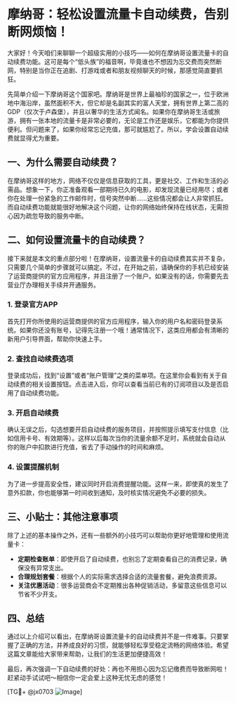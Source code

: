 # 摩纳哥：轻松设置流量卡自动续费，告别断网烦恼！

大家好！今天咱们来聊聊一个超级实用的小技巧——如何在摩纳哥设置流量卡的自动续费功能。这可是每个“低头族”的福音啊，毕竟谁也不想因为忘交费而突然断网，特别是当你正在追剧、打游戏或者和朋友视频聊天的时候，那感觉简直要抓狂。

先简单介绍一下摩纳哥这个国家吧。摩纳哥是世界上最袖珍的国家之一，位于欧洲地中海沿岸，虽然面积不大，但它却是名副其实的富人天堂，拥有世界上第二高的GDP（仅次于卢森堡），并且以奢华的生活方式闻名。如果你在摩纳哥生活或旅游，拥有一张本地的流量卡是非常必要的，无论是工作还是娱乐，它都能为你提供便利。但问题来了，如果你经常忘记充值，那可就尴尬了。所以，学会设置自动续费就显得尤为重要。

## 一、为什么需要自动续费？

在摩纳哥这样的地方，网络不仅仅是信息获取的工具，更是社交、工作和生活的必需品。想象一下，你正准备观看一部期待已久的电影，却发现流量已经用尽；或者你在处理一份紧急的工作邮件时，信号突然中断……这些情况都会让人非常抓狂。而自动续费功能就能很好地解决这个问题，让你的网络始终保持在线状态，无需担心因为疏忽导致的服务中断。

## 二、如何设置流量卡的自动续费？

接下来就是本文的重点部分啦！在摩纳哥，设置流量卡的自动续费其实并不复杂，只需要几个简单的步骤就可以搞定。不过，在开始之前，请确保你的手机已经安装了运营商提供的官方应用程序，并且注册了一个账户。如果没有的话，你需要先去营业厅办理相关手续并开通服务。

### 1. 登录官方APP

首先打开你所使用的运营商提供的官方应用程序，输入你的用户名和密码登录系统。如果你还没有账号，记得先注册一个哦！通常情况下，这类应用都会有清晰的新用户引导界面，帮助你快速上手。

### 2. 查找自动续费选项

登录成功后，找到“设置”或者“账户管理”之类的菜单项。在这里你会看到有关于自动续费的相关设置按钮。点击进入后，你可以查看当前已有的订阅项目以及是否启用了自动续费功能。

### 3. 开启自动续费

确认无误之后，勾选想要开启自动续费的服务项目，并按照提示填写支付信息（比如信用卡号、有效期等）。这样以后每次当你的流量余额不足时，系统就会自动从你的账户中扣款进行充值，省去了手动操作的时间和麻烦。

### 4. 设置提醒机制

为了进一步提高安全性，建议同时开启消费提醒功能。这样一来，即使真的发生了意外扣款，你也能够第一时间收到通知，及时核实情况避免不必要的损失。

## 三、小贴士：其他注意事项

除了上述的基本操作之外，还有一些额外的小技巧可以帮助你更好地管理和使用流量卡：

- **定期检查账单**：即使开启了自动续费，也别忘了定期查看自己的消费记录，确保没有异常支出。
- **合理规划套餐**：根据个人的实际需求选择合适的流量套餐，避免浪费资源。
- **关注优惠活动**：很多运营商会不定期推出各种促销活动，多留意这些信息可以节省不少开支。

## 四、总结

通过以上介绍可以看出，在摩纳哥设置流量卡的自动续费并不是一件难事。只要掌握了正确的方法，并养成良好的习惯，就能够轻松享受稳定流畅的网络体验。希望这篇文章能给大家带来帮助，让我们的生活更加便捷高效！

最后，再次强调一下自动续费的好处：再也不用担心因为忘记缴费而导致断网啦！赶紧动手试试吧～相信你一定会爱上这种无忧无虑的感觉！

[TG💪+ @jx0703 ![Image](https://github.com/user-attachments/assets/dbca1d08-cadb-493c-b0ec-ad6f7a83f270)]